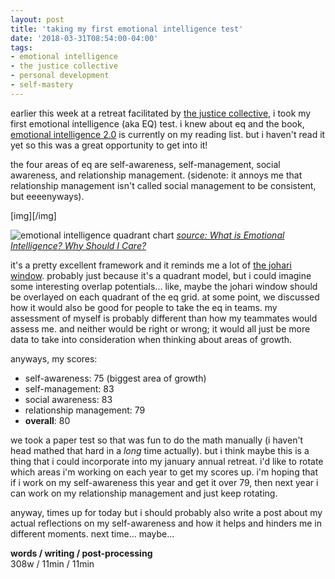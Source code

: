 ```yaml
---
layout: post
title: 'taking my first emotional intelligence test'
date: '2018-03-31T08:54:00-04:00'
tags:
- emotional intelligence
- the justice collective
- personal development
- self-mastery
--- 
```


earlier this week at a retreat facilitated by [the justice collective](http://www.thejusticecollective.org/), i took my first emotional intelligence (aka EQ) test. i knew about eq and the book, [emotional intelligence 2.0](https://www.goodreads.com/book/show/6486483-emotional-intelligence-2-0?) is currently on my reading list. but i haven't read it yet so this was a great opportunity to get into it!

the four areas of eq are self-awareness, self-management, social awareness, and relationship management. (sidenote: it annoys me that relationship management isn't called social management to be consistent, but eeeenyways).

[img][/img]

![emotional intelligence quadrant chart](https://i.imgur.com/tMuIqy8.png)
_[source: What is Emotional Intelligence? Why Should I Care?](http://www.janeryanassociates.com/apps/blog/show/44008904-what-is-emotional-intelligence-and-why-should-i-care-)_

it's a pretty excellent framework and it reminds me a lot of [the johari window](2016/07/15/why-relationships-matter-part-2-the-johari/). probably just because it's a quadrant model, but i could imagine some interesting overlap potentials... like, maybe the johari window should be overlayed on each quadrant of the eq grid. at some point, we discussed how it would also be good for people to take the eq in teams. my assessment of myself is probably different than how my teammates would assess me. and neither would be right or wrong; it would all just be more data to take into consideration when thinking about areas of growth. 

anyways, my scores:

* self-awareness: 75 (biggest area of growth)
* self-management: 83
* social awareness: 83
* relationship management: 79
* **overall**: 80

we took a paper test so that was fun to do the math manually (i haven't head mathed that hard in a *long* time actually). but i think maybe this is a thing that i could incorporate into my january annual retreat. i'd like to rotate which areas i'm working on each year to get my scores up. i'm hoping that if i work on my self-awareness this year and get it over 79, then next year i can work on my relationship management and just keep rotating. 

anyway, times up for today but i should probably also write a post about my actual reflections on my self-awareness and how it helps and hinders me in different moments. next time... maybe...

<!-- hyperlink bank -->


<!-- &#042; = asterisk -->
<!-- &#039; = single quote '-->

**words / writing / post-processing**  
308w / 11min / 11min